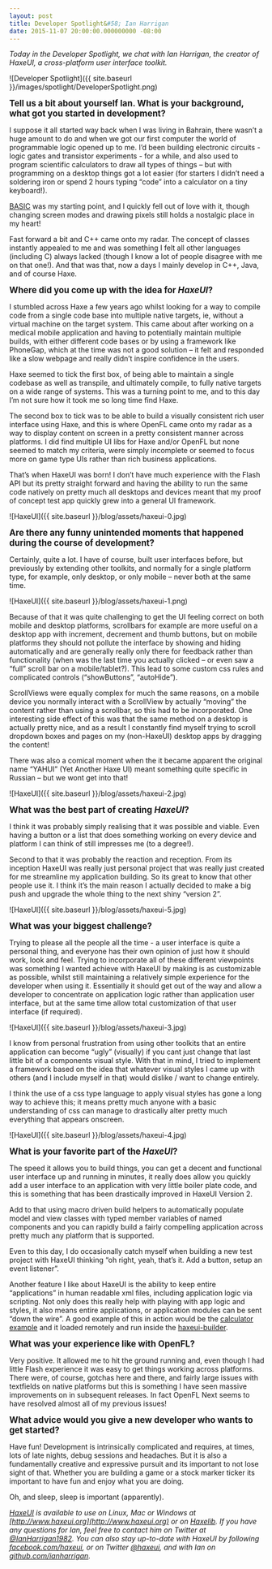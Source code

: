 ```yaml
---
layout: post
title: Developer Spotlight&#58; Ian Harrigan
date: 2015-11-07 20:00:00.000000000 -08:00
---
```


_Today in the Developer Spotlight, we chat with Ian Harrigan, the creator of HaxeUI, a cross-platform user interface toolkit._

![Developer Spotlight]({{ site.baseurl }}/images/spotlight/DeveloperSpotlight.png)

<span style="font-size: 120%">**Tell us a bit about yourself Ian. What is your background, what got you started in development?**</span>

I suppose it all started way back when I was living in Bahrain, there wasn’t a huge amount to do and when we got our first computer the world of programmable logic opened up to me. I’d been building electronic circuits - logic gates and transistor experiments - for a while, and also used to program scientific calculators to draw all types of things – but with programming on a desktop things got a lot easier (for starters I didn’t need a soldering iron or spend 2 hours typing “code” into a calculator on a tiny keyboard!). 

[BASIC](https://en.wikipedia.org/wiki/BASIC) was my starting point, and I quickly fell out of love with it, though changing screen modes and drawing pixels still holds a nostalgic place in my heart! 

Fast forward a bit and C++ came onto my radar. The concept of classes instantly appealed to me and was something I felt all other languages (including C) always lacked (though I know a lot of people disagree with me on that one!). And that was that, now a days I mainly develop in C++, Java, and of course Haxe.

<span style="font-size: 120%">**Where did you come up with the idea for _HaxeUI_?**</span>

I stumbled across Haxe a few years ago whilst looking for a way to compile code from a single code base into multiple native targets, ie, without a virtual machine on the target system. This came about after working on a medical mobile application and having to potentially maintain multiple builds, with either different code bases or by using a framework like PhoneGap, which at the time was not a good solution – it felt and responded like a slow webpage and really didn’t inspire confidence in the users. 

Haxe seemed to tick the first box, of being able to maintain a single codebase as well as transpile, and ultimately compile, to fully native targets on a wide range of systems. This was a turning point to me, and to this day I’m not sure how it took me so long time find Haxe.

The second box to tick was to be able to build a visually consistent rich user interface using Haxe, and this is where OpenFL came onto my radar as a way to display content on screen in a pretty consistent manner across platforms. I did find multiple UI libs for Haxe and/or OpenFL but none seemed to match my criteria, were simply incomplete or seemed to focus more on game type UIs rather than rich business applications. 

That’s when HaxeUI was born! I don’t have much experience with the Flash API but its pretty straight forward and having the ability to run the same code natively on pretty much all desktops and devices meant that my proof of concept test app quickly grew into a general UI framework.

![HaxeUI]({{ site.baseurl }}/blog/assets/haxeui-0.jpg)

<span style="font-size: 120%">**Are there any funny unintended moments that happened during the course of development?**</span>

Certainly, quite a lot. I have of course, built user interfaces before, but previously by extending other toolkits, and normally for a single platform type, for example, only desktop, or only mobile – never both at the same time.

![HaxeUI]({{ site.baseurl }}/blog/assets/haxeui-1.png)

Because of that it was quite challenging to get the UI feeling correct on both mobile and desktop platforms, scrollbars for example are more useful on a desktop app with increment, decrement and thumb buttons, but on mobile platforms they should not pollute the interface by showing and hiding automatically and are generally really only there for feedback rather than functionality (when was the last time you actually clicked – or even saw a “full” scroll bar on a mobile/tablet?).  This lead to some custom css rules and complicated controls (“showButtons”, “autoHide”).

ScrollViews were equally complex for much the same reasons, on a mobile device you normally interact with a ScrollView by actually “moving” the content rather than using a scrollbar, so this had to be incorporated. One interesting side effect of this was that the same method on a desktop is actually pretty nice, and as a result I constantly find myself trying to scroll dropdown boxes and pages on my (non-HaxeUI) desktop apps by dragging the content! 

There was also a comical moment when the it became apparent the original name “YAHUI” (Yet Another Haxe UI) meant something quite specific in Russian – but we wont get into that! 

![HaxeUI]({{ site.baseurl }}/blog/assets/haxeui-2.jpg)

<span style="font-size: 120%">**What was the best part of creating _HaxeUI_?**</span>

I think it was probably simply realising that it was possible and viable. Even having a button or a list that does something working on every device and platform I can think of still impresses me (to a degree!).

Second to that it was probably the reaction and reception. From its inception HaxeUI was really just personal project that was really just created for me streamline my application building. So its great to know that other people use it. I think it’s the main reason I actually decided to make a big push and upgrade the whole thing to the next shiny “version 2”. 

![HaxeUI]({{ site.baseurl }}/blog/assets/haxeui-5.jpg)

<span style="font-size: 120%">**What was your biggest challenge?**</span>

Trying to please all the people all the time - a user interface is quite a personal thing, and everyone has their own opinion of just how it should work, look and feel. Trying to incorporate all of these different viewpoints was something I wanted achieve with HaxeUI by making is as customizable as possible, whilst still maintaining a relatively simple experience for the developer when using it. Essentially it should get out of the way and allow a developer to concentrate on application logic rather than application user interface, but at the same time allow total customization of that user interface (if required).

![HaxeUI]({{ site.baseurl }}/blog/assets/haxeui-3.jpg)

I know from personal frustration from using other toolkits that an entire application can become “ugly” (visually) if you cant just change that last little bit of a components visual style. With that in mind, I tried to implement a framework based on the idea that whatever visual styles I came up with others (and I include myself in that) would dislike / want to change entirely.

I think the use of a css type language to apply visual styles has gone a long way to achieve this; it means pretty much anyone with a basic understanding of css can manage to drastically alter pretty much everything that appears onscreen. 

![HaxeUI]({{ site.baseurl }}/blog/assets/haxeui-4.jpg)

<span style="font-size: 120%">**What is your favorite part of the _HaxeUI_?**</span>

The speed it allows you to build things, you can get a decent and functional user interface up and running in minutes, it really does allow you quickly add a user interface to an application with very little boiler plate code, and this is something that has been drastically improved in HaxeUI Version 2. 

Add to that using macro driven build helpers to automatically populate model and view classes with typed member variables of named components and you can rapidly build a fairly compelling application across pretty much any platform that is supported. 

Even to this day, I do occasionally catch myself when building a new test project with HaxeUI thinking “oh right, yeah, that’s it. Add a button, setup an event listener”.

Another feature I like about HaxeUI is the ability to keep entire “applications” in human readable xml files, including application logic via scripting. Not only does this really help with playing with app logic and styles, it also means entire applications, or application modules can be sent “down the wire”. A good example of this in action would be the [calculator example](https://github.com/ianharrigan/haxeui-builder/blob/master/assets/data/calc.xml) and it loaded remotely and run inside the [haxeui-builder](http://haxeui.org/try.jsp?layoutId=Ra76bjj). 

<span style="font-size: 120%">**What was your experience like with OpenFL?**</span>

Very positive. It allowed me to hit the ground running and, even though I had little Flash experience it was easy to get things working across platforms. There were, of course, gotchas here and there, and fairly large issues with textfields on native platforms but this is something I have seen massive improvements on in subsequent releases. In fact OpenFL Next seems to have resolved almost all of my previous issues!

<span style="font-size: 120%">**What advice would you give a new developer who wants to get started?**</span>

Have fun! Development is intrinsically complicated and requires, at times, lots of late nights, debug sessions and headaches. But it is also a fundamentally creative and expressive pursuit and its important to not lose sight of that. Whether you are building a game or a stock marker ticker its important to have fun and enjoy what you are doing.

Oh, and sleep, sleep is important (apparently).

_[HaxeUI](http://www.haxeui.org) is available to use on Linux, Mac or Windows at [http://www.haxeui.org](http://www.haxeui.org) or on [Haxelib](http://lib.haxe.org/p/haxeui/). If you have any questions for Ian, feel free to contact him on Twitter at [@IanHarrigan1982](https://twitter.com/ianharrigan1982). You can also stay up-to-date with HaxeUI by following [facebook.com/haxeui](https://www.facebook.com/haxeui), or on Twitter [@haxeui](https://twitter.com/haxeui), and with Ian on [github.com/ianharrigan](https://github.com/ianharrigan)._
